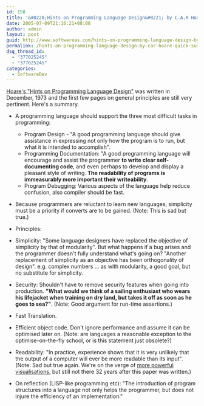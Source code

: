 ```yaml
---
id: 158
title: '&#8220;Hints on Programming Language Design&#8221; by C.A.R Hoare: Quick Summary'
date: 2005-07-09T21:16:21+00:00
author: admin
layout: post
guid: http://www.softwareas.com/hints-on-programming-language-design-by-car-hoare-quick-summary
permalink: /hints-on-programming-language-design-by-car-hoare-quick-summary/
dsq_thread_id:
  - "377025245"
  - "377025245"
categories:
  - SoftwareDev
---
```

[Hoare's "Hints on Programming Language Design"](http://www.iam.unibe.ch/~scg/Teaching/PS/PS-S05/Serie-1/Hoare_Hints.pdf) was written in December, 1973 and the first few pages on general principles are still very pertinent. Here's a summary.

* A programming language should support the three most difficult tasks in programming:
    * Program Design - "A good programming language should give assistance in expressing not only how the program is to run, but what it is intended to accomplish".
    * Programming Documentation: "A good programming language will encourage and assist the programmer **to write clear self-documenting code**, and even perhaps to develop and display a pleasant style of writing. **The readability of programs is immeasurably more important their writeability**.
    * Program Debugging: Various aspects of the language help reduce confusion, also compiler should be fast.

* Because programmers are reluctant to learn new languages, simplicity must be a priority if converts are to be gained. (Note: This is sad but true.)

* Principles:
 * Simplicity: "Some language designers have replaced the objective of simplicity by that of modularity". But what happens if a bug arises and the programmer doesn't fully understand what's going on? "Another replacement of simplicity as an objective has been orthogonality of design". e.g. complex numbers ... as with modularity, a good goal, but no substitute for simplicity.
 * Security: Shouldn't have to remove security features when going into production. **"What would we think of a sailing enthusiast who wears his lifejacket when training on dry land, but takes it off as soon as he goes to sea?"**. (Note: Good argument for run-time assertions.)
 * Fast Translation.
 * Efficient object code. Don't ignore performance and assume it can be optimised later on. (Note: are languages a reasonable exception to the optimise-on-the-fly school, or is this statement just obsolete?)
 * Readability: "In practice, experience shows that it is very unlikely that the output of a computer will ever be more readable than its input". (Note: Sad but true again. We're on the verge of [more powerful visualisations](http://www.softwareas.com/source-code-string-of-ascii-or-tree-of-goodness), but still not there 32 years after this paper was written.)

* On reflection (LISP-like programming etc): "The introduction of program structures into a language not only helps the programmer, but does not injure the efficiency of an implementation."